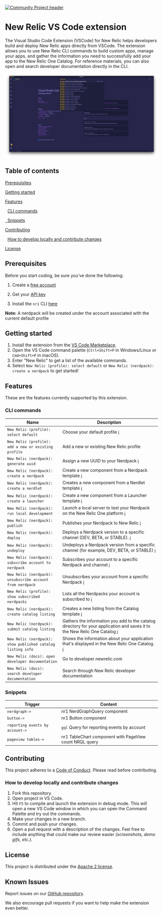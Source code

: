 [![Community Project header](https://github.com/newrelic/opensource-website/raw/master/src/images/categories/Community_Project.png)](https://opensource.newrelic.com/oss-category/#community-project)

# New Relic VS Code extension

The Visual Studio Code Extension (VSCode) for New Relic helps developers build and deploy New Relic apps directly from VSCode. The extension allows you to use New Relic CLI commands to build custom apps, manage your apps, and gather the information you need to successfully add your app to the New Relic One Catalog. For reference materials, you can also open and search developer documentation directly in the CLI.

![VS Code using NR1 extension](assets/vscode-ext-demo.png)

## Table of contents

[Prerequisites](#Prerequisites)

[Getting started](#Getting-started)

[Features](#Features)

&nbsp;&nbsp;[CLI commands](#Cli-commands)

[&nbsp;&nbsp;Snippets](#Snippets)

[Contributing](#Contributing)

&nbsp;&nbsp;[How to develop locally and contribute changes](#How-to-develop-locally-and-contribute-changes)

[License](#License)

## Prerequisites

Before you start coding, be sure you've done the following:

1. Create a [free account](https://newrelic.com/signup)

2. Get your [API key](https://one.newrelic.com/launcher/developer-center.launcher)

3. Install the `nr1` CLI [here](https://one.newrelic.com/launcher/developer-center.launcher)

**Note:** A nerdpack will be created under the account associated with the current default profile

## Getting started

1. Install the extension from the [VS Code Marketplace](https://marketplace.visualstudio.com).
2. Open the VS Code command palette (`Ctrl+Shift+P` in Windows/Linux or `Cmd+Shift+P` in macOS).
3. Enter "New Relic" to get a list of the available commands.
4. Select `New Relic (profile): select default` or `New Relic (nerdpack): create a nerdpack` to get started!

## Features

These are the features currently supported by this extension.

### CLI commands

| Name                                                        | Description                                                                                                                                                                                             |
| ----------------------------------------------------------- | ------------------------------------------------------------------------------------------------------------------------------------------------------------------------------------------------------- |
| `New Relic (profile): select default`                       | Choose your default profile [ℹ️](https://developer.newrelic.com/explore-docs/nr1-common#nr1-profiles)                                                                                                   |
| `New Relic (profile): add a new or existing profile`        | Add a new or existing New Relic profile                                                                                                                                                                 |
| `New Relic (nerdpack): generate uuid`                       | Assign a new UUID to your Nerdpack [ℹ️](https://developer.newrelic.com/explore-docs/nr1-nerdpack#nr1-nerdpackuuid)                                                                                      |
| `New Relic (nerdpack): create a nerdpack`                   | Create a new component from a Nerdpack template [ℹ️](https://developer.newrelic.com/explore-docs/nr1-common#nr1-create)                                                                                 |
| `New Relic (nerdpack): create a nerdlet`                    | Creates a new component from a Nerdlet template [ℹ️](https://developer.newrelic.com/explore-docs/nr1-common#nr1-create)                                                                                 |
| `New Relic (nerdpack): create a launcher`                   | Create a new component from a Launcher template [ℹ️](https://developer.newrelic.com/explore-docs/nr1-common#nr1-create)                                                                                 |
| `New Relic (nerdpack): run local development`               | Launch a local server to test your Nerdpack on the New Relic One platform [ℹ️](https://developer.newrelic.com/explore-docs/nr1-nerdpack#nr1-nerdpackserve)                                              |
| `New Relic (nerdpack): publish`                             | Publishes your Nerdpack to New Relic [ℹ️](https://developer.newrelic.com/explore-docs/nr1-nerdpack#nr1-nerdpackpublish)                                                                                 |
| `New Relic (nerdpack): deploy`                              | Deploys a Nerdpack version to a specific channel (DEV, BETA, or STABLE). [ℹ️](https://developer.newrelic.com/explore-docs/nr1-nerdpack#nr1-nerdpackdeploy)                                              |
| `New Relic (nerdpack): undeploy`                            | Undeploys a Nerdpack version from a specific channel (for example, DEV, BETA, or STABLE) [ℹ️](https://developer.newrelic.com/explore-docs/nr1-nerdpack#nr1-nerdpackundeploy)                            |
| `New Relic (nerdpack): subscribe account to nerdpack`       | Subscribes your account to a specific Nerdpack and channel [ℹ️](https://developer.newrelic.com/explore-docs/nr1-subscription#nr1-subscriptionset)                                                       |
| `New Relic (nerdpack): unsubscribe account from nerdpack`   | Unsubscribes your account from a specific Nerdpack [ℹ️](https://developer.newrelic.com/explore-docs/nr1-subscription#nr1-subscriptionunset)                                                             |
| `New Relic (profile): show subscribed nerdpacks`            | Lists all the Nerdpacks your account is subscribed to [ℹ️](https://developer.newrelic.com/explore-docs/nr1-subscription#nr1-subscriptionlist)                                                           |
| `New Relic (nerdpack): create catalog listing`              | Creates a new listing from the Catalog template [ℹ️](https://developer.newrelic.com/explore-docs/nr1-common#nr1-create)                                                                                 |
| `New Relic (nerdpack): submit catalog listing`              | Gathers the information you add to the catalog directory for your application and saves it to the New Relic One Catalog [ℹ️](https://developer.newrelic.com/explore-docs/nr1-catalog#nr1-catalogsubmit) |
| `New Relic (nerdpack): show published catalog listing info` | Shows the information about your application that's displayed in the New Relic One Catalog. [ℹ️](https://developer.newrelic.com/explore-docs/nr1-catalog#nr1-cataloginfo)                               |
| `New Relic (docs): open developer documentation`            | Go to developer.newrelic.com                                                                                                                                                                            |
| `New Relic (docs): search developer documentation`          | Search through New Relic developer documentation                                                                                                                                                        |

### Snippets

| Trigger                         | Content                                                 |
| ------------------------------- | ------------------------------------------------------- |
| `nerdgraph->`                   | nr1 NerdGraphQuery component                            |
| `button->`                      | nr1 Button component                                    |
| `reporting events by account->` | `gql` Query for reporting events by account             |
| `pageview tables->`             | nr1 TableChart component with PageView count NRQL query |

## Contributing

This project adheres to a [Code of Conduct](CODE_OF_CONDUCT.md). Please read before contributing.

### How to develop locally and contribute changes

1. Fork this repository.
2. Open project in VS Code.
3. Hit `F5` to compile and launch the extension in debug mode. This will open a new VS Code window in which you can open the Command Palette and try out the commands.
4. Make your changes in a new branch.
5. Commit and push your changes.
6. Open a pull request with a description of the changes. Feel free to include anything that could make our review easier _(screenshots, demo gifs, etc.)._

## License

This project is distributed under the [Apache 2 license](LICENSE).

## Known Issues

Report issues on our [GitHub repository](https://github.com/newrelic/nr1-vscode-extension/issues).

We also encourage pull requests if you want to help make the extension even better.
